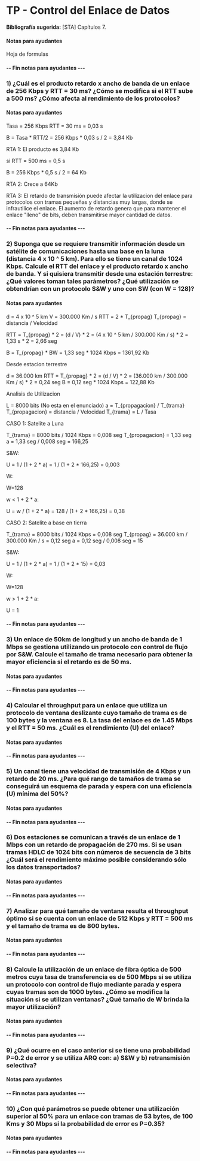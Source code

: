 # TP - Control del Enlace de Datos

**Bibliografía sugerida:** [STA] Capítulos 7.

#### Notas para ayudantes

Hoja de formulas


#### -- Fin notas para ayudantes ---

### 1) ¿Cuál es el producto retardo x ancho de banda de un enlace de 256 Kbps y RTT = 30 ms? ¿Cómo se modifica si el RTT sube a 500 ms? ¿Cómo afecta al rendimiento de los protocolos?

#### Notas para ayudantes

Tasa = 256 Kbps
RTT = 30 ms = 0,03 s

B = Tasa * RTT/2 = 256 Kbps * 0,03 s / 2 = 3,84 Kb

RTA 1: El producto es 3,84 Kb

si RTT = 500 ms = 0,5 s

B = 256 Kbps * 0,5 s / 2 = 64 Kb

RTA 2: Crece a 64Kb

RTA 3: El retardo de transmisión puede afectar la utilizacion del enlace para protocolos con tramas pequeñas y distancias muy largas, donde se infrautilice el enlace. El aumento de retardo genera que para mantener el enlace "lleno" de bits, deben transmitirse mayor cantidad de datos.

#### -- Fin notas para ayudantes ---

### 2) Suponga que se requiere transmitir información desde un satélite de comunicaciones hasta una base en la luna (distancia 4 x 10 ^ 5 km). Para ello se tiene un canal de 1024 Kbps. Calcule el RTT del enlace y el producto retardo x ancho de banda. Y si quisiera transmitir desde una estación terrestre: ¿Qué valores toman tales parámetros? ¿Qué utilización se obtendrían con un protocolo S&W y uno con SW (con W = 128)?

#### Notas para ayudantes

d = 4 x 10 ^ 5 km
V = 300.000 Km / s
RTT = 2 * T_{propag}
T_{propag} = distancia / Velocidad

RTT = T_{propag} * 2 = (d / V) * 2 = (4 x 10 ^ 5 km / 300.000 Km / s) * 2 = 1,33 s * 2 = 2,66 seg

B = T_{propag} * BW = 1,33 seg * 1024 Kbps = 1361,92 Kb

Desde estacion terrestre

d = 36.000 km
RTT = T_{propag} * 2 = (d / V) * 2 = (36.000 km / 300.000 Km / s) * 2 = 0,24 seg
B = 0,12 seg * 1024 Kbps = 122,88 Kb

Analisis de Utilizacion

L = 8000 bits (No esta en el enunciado)
a = T_{propagacion} / T_{trama}
T_{propagacion} = distancia / Velocidad
T_{trama} = L / Tasa

CASO 1: Satelite a Luna

T_{trama} = 8000 bits / 1024 Kbps = 0,008 seg
T_{propagacion} = 1,33 seg
a = 1,33 seg / 0,008 seg = 166,25

S&W:

U = 1 / (1 + 2 * a) = 1 / (1 + 2 * 166,25) = 0,003

W:

W=128

w < 1 + 2 * a:

U = w / (1 + 2 * a) = 128 / (1 + 2 * 166,25) = 0,38

CASO 2: Satelite a base en tierra

T_{trama} = 8000 bits / 1024 Kbps = 0,008 seg
T_{propag} = 36.000 km / 300.000 Km / s = 0,12 seg
a = 0,12 seg / 0,008 seg = 15

S&W:

U = 1 / (1 + 2 * a) = 1 / (1 + 2 * 15) = 0,03

W:

W=128

w > 1 + 2 * a:

U = 1

#### -- Fin notas para ayudantes ---

### 3) Un enlace de 50km de longitud y un ancho de banda de 1 Mbps se gestiona utilizando un protocolo con control de flujo por S&W. Calcule el tamaño de trama necesario para obtener la mayor eficiencia si el retardo es de 50 ms.

#### Notas para ayudantes



#### -- Fin notas para ayudantes ---

### 4) Calcular el throughput para un enlace que utiliza un protocolo de ventana deslizante cuyo tamaño de trama es de 100 bytes y la ventana es 8. La tasa del enlace es de 1.45 Mbps y el RTT =  50 ms. ¿Cuál es el rendimiento (U) del enlace?

#### Notas para ayudantes



#### -- Fin notas para ayudantes ---

### 5) Un canal tiene una velocidad de transmisión de 4 Kbps y un retardo de 20 ms. ¿Para qué rango de tamaños de trama se conseguirá un esquema de parada y espera con una eficiencia (U) mínima del 50%?

#### Notas para ayudantes


#### -- Fin notas para ayudantes ---

### 6) Dos estaciones se comunican a través de un enlace de 1 Mbps con un retardo de propagación de 270 ms. Si se usan tramas HDLC de 1024 bits con números de secuencia de 3 bits ¿Cuál será el rendimiento máximo posible considerando sólo los datos transportados?

#### Notas para ayudantes



#### -- Fin notas para ayudantes ---

### 7) Analizar para qué tamaño de ventana resulta el throughput óptimo si se cuenta con un enlace de 512 Kbps y RTT = 500 ms y el tamaño de trama es de 800 bytes.

#### Notas para ayudantes



#### -- Fin notas para ayudantes ---

### 8) Calcule la utilización de un enlace de fibra óptica de 500 metros cuya tasa de transferencia es de 500 Mbps si se utiliza un protocolo con control de flujo mediante parada y espera cuyas tramas son de 1000 bytes. ¿Cómo se modifica la situación si se utilizan ventanas? ¿Qué tamaño de W brinda la mayor utilización?

#### Notas para ayudantes



#### -- Fin notas para ayudantes ---

### 9) ¿Qué ocurre en el caso anterior si se tiene una probabilidad P=0.2 de error y se utiliza ARQ con: a) S&W y b) retransmisión selectiva?

#### Notas para ayudantes



#### -- Fin notas para ayudantes ---

### 10) ¿Con qué parámetros se puede obtener una utilización superior al 50% para un enlace con tramas de 53 bytes, de 100 Kms y 30 Mbps si la probabilidad de error es P=0.35?

#### Notas para ayudantes



#### -- Fin notas para ayudantes ---
